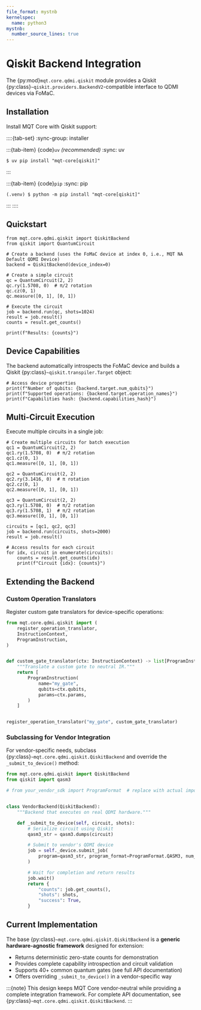```yaml
---
file_format: mystnb
kernelspec:
  name: python3
mystnb:
  number_source_lines: true
---
```


# Qiskit Backend Integration

The {py:mod}`mqt.core.qdmi.qiskit` module provides a Qiskit {py:class}`~qiskit.providers.BackendV2`-compatible interface to QDMI devices via FoMaC.

## Installation

Install MQT Core with Qiskit support:

::::{tab-set}
:sync-group: installer

:::{tab-item} {code}`uv` _(recommended)_
:sync: uv

```console
$ uv pip install "mqt-core[qiskit]"
```

:::

:::{tab-item} {code}`pip`
:sync: pip

```console
(.venv) $ python -m pip install "mqt-core[qiskit]"
```

:::
::::

## Quickstart

```{code-cell} ipython3
from mqt.core.qdmi.qiskit import QiskitBackend
from qiskit import QuantumCircuit

# Create a backend (uses the FoMaC device at index 0, i.e., MQT NA Default QDMI Device)
backend = QiskitBackend(device_index=0)

# Create a simple circuit
qc = QuantumCircuit(2, 2)
qc.ry(1.5708, 0)  # π/2 rotation
qc.cz(0, 1)
qc.measure([0, 1], [0, 1])

# Execute the circuit
job = backend.run(qc, shots=1024)
result = job.result()
counts = result.get_counts()

print(f"Results: {counts}")
```

## Device Capabilities

The backend automatically introspects the FoMaC device and builds a Qiskit {py:class}`~qiskit.transpiler.Target` object:

```{code-cell} ipython3
# Access device properties
print(f"Number of qubits: {backend.target.num_qubits}")
print(f"Supported operations: {backend.target.operation_names}")
print(f"Capabilities hash: {backend.capabilities_hash}")
```

## Multi-Circuit Execution

Execute multiple circuits in a single job:

```{code-cell} ipython3
# Create multiple circuits for batch execution
qc1 = QuantumCircuit(2, 2)
qc1.ry(1.5708, 0)  # π/2 rotation
qc1.cz(0, 1)
qc1.measure([0, 1], [0, 1])

qc2 = QuantumCircuit(2, 2)
qc2.ry(3.1416, 0)  # π rotation
qc2.cz(0, 1)
qc2.measure([0, 1], [0, 1])

qc3 = QuantumCircuit(2, 2)
qc3.ry(1.5708, 0)  # π/2 rotation
qc3.ry(1.5708, 1)  # π/2 rotation
qc3.measure([0, 1], [0, 1])

circuits = [qc1, qc2, qc3]
job = backend.run(circuits, shots=2000)
result = job.result()

# Access results for each circuit
for idx, circuit in enumerate(circuits):
    counts = result.get_counts(idx)
    print(f"Circuit {idx}: {counts}")
```

## Extending the Backend

### Custom Operation Translators

Register custom gate translators for device-specific operations:

```python
from mqt.core.qdmi.qiskit import (
    register_operation_translator,
    InstructionContext,
    ProgramInstruction,
)


def custom_gate_translator(ctx: InstructionContext) -> list[ProgramInstruction]:
    """Translate a custom gate to neutral IR."""
    return [
        ProgramInstruction(
            name="my_gate",
            qubits=ctx.qubits,
            params=ctx.params,
        )
    ]


register_operation_translator("my_gate", custom_gate_translator)
```

### Subclassing for Vendor Integration

For vendor-specific needs, subclass {py:class}`~mqt.core.qdmi.qiskit.QiskitBackend` and override the `_submit_to_device()` method:

```python
from mqt.core.qdmi.qiskit import QiskitBackend
from qiskit import qasm3

# from your_vendor_sdk import ProgramFormat  # replace with actual import


class VendorBackend(QiskitBackend):
    """Backend that executes on real QDMI hardware."""

    def _submit_to_device(self, circuit, shots):
        # Serialize circuit using Qiskit
        qasm3_str = qasm3.dumps(circuit)

        # Submit to vendor's QDMI device
        job = self._device.submit_job(
            program=qasm3_str, program_format=ProgramFormat.QASM3, num_shots=shots
        )

        # Wait for completion and return results
        job.wait()
        return {
            "counts": job.get_counts(),
            "shots": shots,
            "success": True,
        }
```

## Current Implementation

The base {py:class}`~mqt.core.qdmi.qiskit.QiskitBackend` is a **generic hardware-agnostic framework** designed for extension:

- Returns deterministic zero-state counts for demonstration
- Provides complete capability introspection and circuit validation
- Supports 40+ common quantum gates (see full API documentation)
- Offers overriding `_submit_to_device()` in a vendor-specific way

:::{note}
This design keeps MQT Core vendor-neutral while providing a complete integration framework.
For complete API documentation, see {py:class}`~mqt.core.qdmi.qiskit.QiskitBackend`.
:::
